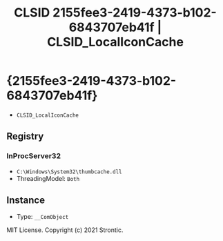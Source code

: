 ﻿---
title: "CLSID 2155fee3-2419-4373-b102-6843707eb41f | CLSID_LocalIconCache"
excerpt: What is COM-Object CLSID 2155fee3-2419-4373-b102-6843707eb41f?
---

# {2155fee3-2419-4373-b102-6843707eb41f}

* `CLSID_LocalIconCache`

## Registry


### InProcServer32

* `C:\Windows\System32\thumbcache.dll`
* ThreadingModel: `Both`

## Instance

* Type: `__ComObject`

MIT License. Copyright (c) 2021 Strontic.


